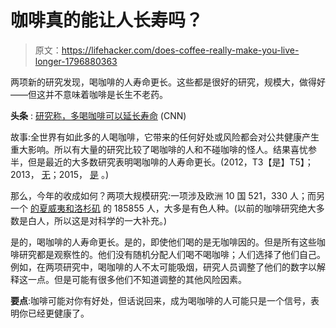 # 咖啡真的能让人长寿吗？

> 原文：<https://lifehacker.com/does-coffee-really-make-you-live-longer-1796880363>

两项新的研究发现，喝咖啡的人寿命更长。这些都是很好的研究，规模大，做得好——但这并不意味着咖啡是长生不老药。



**头条** : [研究称，多喝咖啡可以延长寿命](http://www.cnn.com/2017/07/10/health/coffee-leads-to-longer-life-studies-reaffirm/index.html) (CNN)

故事:全世界有如此多的人喝咖啡，它带来的任何好处或风险都会对公共健康产生重大影响。所以有大量的研究比较了喝咖啡的人和不碰咖啡的怪人。结果喜忧参半，但是最近的大多数研究表明喝咖啡的人寿命更长。(2012，T3【是】T5】；2013， [无](http://www.sciencedirect.com/science/article/pii/S0025619613005788)；2015， [是](http://circ.ahajournals.org/content/early/2015/11/10/CIRCULATIONAHA.115.017341?sid=5c4b9ef3-96dd-44b8-8188-0a3ca2ec8c9d) 。)

那么，今年的收成如何？两项大规模研究:一项涉及欧洲 10 国 521，330 人；而另一个 [的夏威夷和洛杉矶](http://annals.org/aim/article/2643433/association-coffee-consumption-total-cause-specific-mortality-among-nonwhite-populations) 的 185855 人，大多是有色人种。(以前的咖啡研究绝大多数是白人，所以这是对科学的一大补充。)

是的，喝咖啡的人寿命更长。是的，即使他们喝的是无咖啡因的。但是所有这些咖啡研究都是观察性的。他们没有随机分配人们喝不喝咖啡；人们选择了他们自己。例如，在两项研究中，喝咖啡的人不太可能吸烟，研究人员调整了他们的数字以解释这一点。但是可能有很多他们不知道调整的其他风险因素。

**要点**:咖啡可能对你有好处，但话说回来，成为喝咖啡的人可能只是一个信号，表明你已经更健康了。